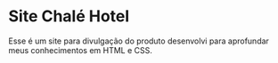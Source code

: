 # Site Chalé Hotel
 Esse é um site para divulgação do produto desenvolvi para aprofundar meus conhecimentos em HTML e CSS.
